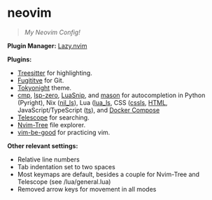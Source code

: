 # neovim
> *My Neovim Config!*

**Plugin Manager:** [Lazy.nvim](https://github.com/folke/lazy.nvim)

**Plugins:**
- [Treesitter](https://github.com/nvim-treesitter/nvim-treesitter) for highlighting.
- [Fugititve](https://github.com/tpope/vim-fugitive) for Git.
- [Tokyonight](https://github.com/folke/tokyonight.nvim) theme.
- [cmp](https://github.com/hrsh7th/nvim-cmp), [lsp-zero](https://github.com/VonHeikemen/lsp-zero.nvim), [LuaSnip](L3MON4D3/LuaSnip), and [mason](https://github.com/williamboman/mason.nvim) for autocompletion in Python (Pyright), Nix ([nil_ls](https://github.com/oxalica/nil)), Lua ([lua_ls](https://github.com/LuaLS/lua-language-server), CSS ([cssls](https://github.com/neovim/nvim-lspconfig/blob/master/doc/configs.md#cssls), [HTML](https://github.com/neovim/nvim-lspconfig/blob/master/doc/configs.md#html), JavaScript/TypeScript ([ts](https://github.com/neovim/nvim-lspconfig/blob/master/doc/configs.md#ts_ls)), and [Docker Compose](https://github.com/microsoft/compose-language-service)
- [Telescope](https://github.com/nvim-telescope/telescope.nvim) for searching.
- [Nvim-Tree](https://github.com/nvim-tree/nvim-tree.lua) file explorer.
- [vim-be-good](https://github.com/ThePrimeagen/vim-be-good) for practicing vim.

**Other relevant settings:**
- Relative line numbers
- Tab indentation set to two spaces
- Most keymaps are default, besides a couple for Nvim-Tree and Telescope (see /lua/general.lua)
- Removed arrow keys for movement in all modes
